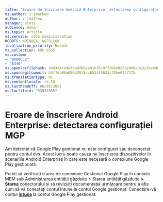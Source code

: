 ```yaml
---
title: 'Eroare de înscriere Android Enterprise: detectarea configurației MGP'
ms.author: v-jmathew
author: v-jmathew
manager: scotv
audience: Admin
ms.topic: article
ms.service: o365-administration
ROBOTS: NOINDEX, NOFOLLOW
localization_priority: Normal
ms.collection: Adm_O365
ms.custom:
- "9000652"
- "8340"
ms.openlocfilehash: 9493d4cede39b4fb5aa41638c0f709b9025b2468ade322be6991bdad17e97d5d
ms.sourcegitcommit: b5f7da89a650d2915dc652449623c78be6247175
ms.translationtype: MT
ms.contentlocale: ro-RO
ms.lasthandoff: 08/05/2021
ms.locfileid: "53932865"
---
```

# <a name="android-enterprise-enrollment-error-mgp-set-up-detection"></a>Eroare de înscriere Android Enterprise: detectarea configurației MGP

Am detectat că Google Play gestionat nu este configurat sau deconectat pentru contul dvs. Acest lucru poate cauza ne înscrierea dispozitivelor în scenariile Android Enterprise în care este necesară o conexiune Google Play gestionată.

Puteți să verificați starea de conexiune Gestionat Google Play în consola MEM sub Administrarea entității găzduite > Starea entității găzduite **> Starea** conectorului și să revizuiți documentația următoare pentru a afla cum să vă conectați contul Intune la contul Google gestionat: Conectare-vă contul **[Intune](https://docs.microsoft.com/mem/intune/enrollment/connect-intune-android-enterprise)** la contul Google Play gestionat.
